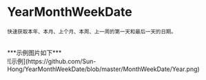 # YearMonthWeekDate #

```
快速获取本年、本月、上个月、本周、上一周的第一天和最后一天的日期。
```
<br>
***示例图片如下***<br>
![示例](https://github.com/Sun-Hong/YearMonthWeekDate/blob/master/MonthWeekDate/Year.png)
